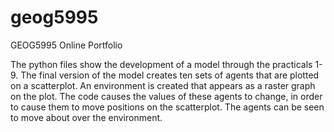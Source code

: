 # geog5995
 GEOG5995 Online Portfolio

The python files show the development of a model through the practicals 1-9. The final version of the model creates ten sets of agents that are plotted on a scatterplot. An environment is created that appears as a raster graph on the plot. The code causes the values of these agents to change, in order to cause them to move positions on the scatterplot. The agents can be seen to move about over the environment.
